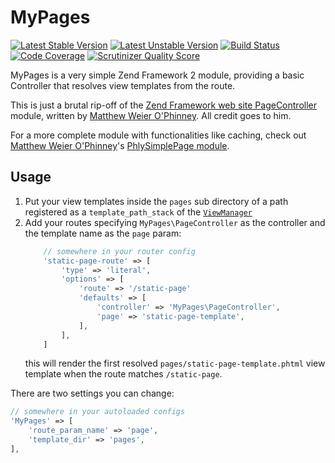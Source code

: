 MyPages
===
[![Latest Stable Version](https://poser.pugx.org/stefanotorresi/my-pages/v/stable.png)](https://packagist.org/packages/stefanotorresi/my-pages)
[![Latest Unstable Version](https://poser.pugx.org/stefanotorresi/my-pages/v/unstable.png)](https://packagist.org/packages/stefanotorresi/my-pages)
[![Build Status](https://travis-ci.org/stefanotorresi/MyPages.png?branch=master)](https://travis-ci.org/stefanotorresi/MyPages)
[![Code Coverage](https://scrutinizer-ci.com/g/stefanotorresi/MyPages/badges/coverage.png?s=79baa286714a1b66bf26fae10608d4ef1dc76b73)](https://scrutinizer-ci.com/g/stefanotorresi/MyPages/)
[![Scrutinizer Quality Score](https://scrutinizer-ci.com/g/stefanotorresi/MyPages/badges/quality-score.png?s=f16ed69ccbfc741b6fc09d2637acf01b5b423d19)](https://scrutinizer-ci.com/g/stefanotorresi/MyPages/)

MyPages is a very simple Zend Framework 2 module, providing a basic Controller that resolves view templates from the route.

This is just a brutal rip-off of the [Zend Framework web site PageController] module,
written by [Matthew Weier O'Phinney]. All credit goes to him.

For a more complete module with functionalities like caching, check out [Matthew Weier O'Phinney]'s [PhlySimplePage module].

Usage
---

  1. Put your view templates inside the `pages` sub directory of a path registered as a `template_path_stack` of the [`ViewManager`](http://framework.zend.com/manual/2.2/en/modules/zend.view.quick-start.html#configuration)
  2. Add your routes specifying `MyPages\PageController` as the controller and the template name as the `page` param:
     ```php
         // somewhere in your router config
         'static-page-route' => [
             'type' => 'literal',
             'options' => [
                 'route' => '/static-page'
                 'defaults' => [
                     'controller' => 'MyPages\PageController',
                     'page' => 'static-page-template',
                 ],
             ],
         ]
     ```
     this will render the first resolved `pages/static-page-template.phtml` view template when the route matches `/static-page`.

There are two settings you can change:
```php
// somewhere in your autoloaded configs
'MyPages' => [
    'route_param_name' => 'page',
    'template_dir' => 'pages',
],
```


[Zend Framework web site PageController]: //github.com/zendframework/zf-web/tree/master/module/PageController
[Matthew Weier O'Phinney]: http://mwop.net
[PhlySimplePage module]: //github.com/weierophinney/PhlySimplePage/
